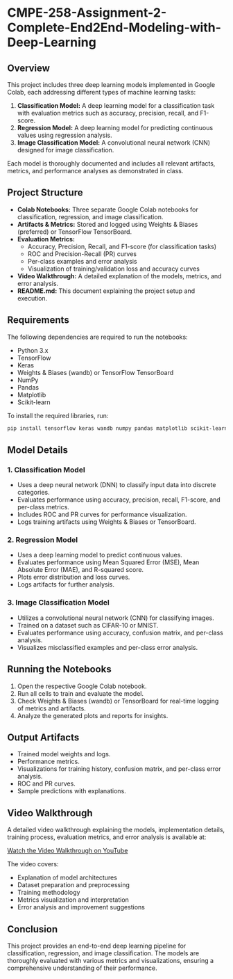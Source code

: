 # CMPE-258-Assignment-2-Complete-End2End-Modeling-with-Deep-Learning
## Overview 
This project includes three deep learning models implemented in Google Colab, each addressing different types of machine learning tasks: 

1. **Classification Model:** A deep learning model for a classification task with evaluation metrics such as accuracy, precision, recall, and F1-score. 
2. **Regression Model:** A deep learning model for predicting continuous values using regression analysis. 
3. **Image Classification Model:** A convolutional neural network (CNN) designed for image classification. 

Each model is thoroughly documented and includes all relevant artifacts, metrics, and performance analyses as demonstrated in class. 

## Project Structure 
- **Colab Notebooks:** Three separate Google Colab notebooks for classification, regression, and image classification. 
- **Artifacts & Metrics:** Stored and logged using Weights & Biases (preferred) or TensorFlow TensorBoard. 
- **Evaluation Metrics:** 
  - Accuracy, Precision, Recall, and F1-score (for classification tasks) 
  - ROC and Precision-Recall (PR) curves 
  - Per-class examples and error analysis 
  - Visualization of training/validation loss and accuracy curves 
- **Video Walkthrough:** A detailed explanation of the models, metrics, and error analysis. 
- **README.md:** This document explaining the project setup and execution. 

## Requirements 
The following dependencies are required to run the notebooks: 
- Python 3.x 
- TensorFlow 
- Keras 
- Weights & Biases (wandb) or TensorFlow TensorBoard 
- NumPy 
- Pandas 
- Matplotlib 
- Scikit-learn 

To install the required libraries, run: 
```bash
pip install tensorflow keras wandb numpy pandas matplotlib scikit-learn
```

## Model Details 
### 1. Classification Model 
- Uses a deep neural network (DNN) to classify input data into discrete categories. 
- Evaluates performance using accuracy, precision, recall, F1-score, and per-class metrics. 
- Includes ROC and PR curves for performance visualization. 
- Logs training artifacts using Weights & Biases or TensorBoard. 

### 2. Regression Model 
- Uses a deep learning model to predict continuous values. 
- Evaluates performance using Mean Squared Error (MSE), Mean Absolute Error (MAE), and R-squared score. 
- Plots error distribution and loss curves. 
- Logs artifacts for further analysis. 

### 3. Image Classification Model 
- Utilizes a convolutional neural network (CNN) for classifying images. 
- Trained on a dataset such as CIFAR-10 or MNIST. 
- Evaluates performance using accuracy, confusion matrix, and per-class analysis. 
- Visualizes misclassified examples and per-class error analysis. 

## Running the Notebooks 
1. Open the respective Google Colab notebook. 
2. Run all cells to train and evaluate the model. 
3. Check Weights & Biases (wandb) or TensorBoard for real-time logging of metrics and artifacts. 
4. Analyze the generated plots and reports for insights. 

## Output Artifacts 
- Trained model weights and logs. 
- Performance metrics. 
- Visualizations for training history, confusion matrix, and per-class error analysis. 
- ROC and PR curves. 
- Sample predictions with explanations. 

## Video Walkthrough 
A detailed video walkthrough explaining the models, implementation details, training process, evaluation metrics, and error analysis is available at:

[Watch the Video Walkthrough on YouTube](https://youtu.be/pgkxT6Bwkc0)

The video covers:
- Explanation of model architectures
- Dataset preparation and preprocessing
- Training methodology
- Metrics visualization and interpretation
- Error analysis and improvement suggestions

## Conclusion 
This project provides an end-to-end deep learning pipeline for classification, regression, and image classification. The models are thoroughly evaluated with various metrics and visualizations, ensuring a comprehensive understanding of their performance.
